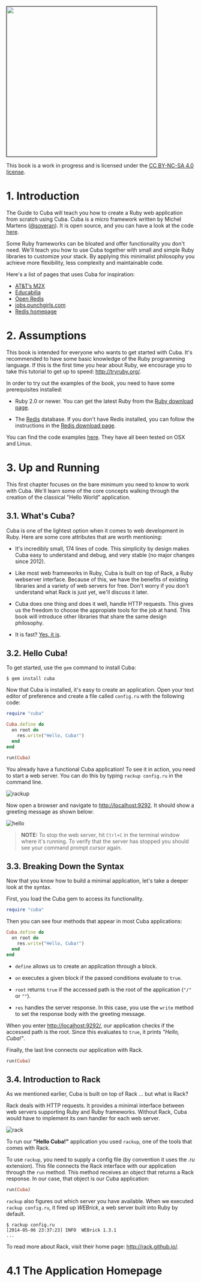 <img src="/img/cover.png" style="border: 1px solid black; width: 400px;"/>

This book is a work in progress and is licensed under the
[CC BY-NC-SA 4.0 license](http://creativecommons.org/licenses/by-nc-sa/4.0/).

# 1. Introduction

The Guide to Cuba will teach you how to create a Ruby web
application from scratch using Cuba. Cuba is a micro framework
written by Michel Martens ([@soveran](https://twitter.com/soveran)).
It is open source, and you can have a look at the code
[here](https://github.com/soveran/cuba).

Some Ruby frameworks can be bloated and offer functionality you don't
need. We'll teach you how to use Cuba together with small and simple Ruby
libraries to customize your stack. By applying this minimalist philosophy
you achieve more flexibility, less complexity and maintainable code.

Here's a list of pages that uses Cuba for inspiration:

- [AT&T’s M2X](https://m2x.att.com)
- [Educabilia](http://educabilia.com)
- [Open Redis](https://openredis.com)
- [jobs.punchgirls.com](https://jobs.punchgirls.com)
- [Redis homepage](http://redis.io)

# 2. Assumptions

This book is intended for everyone who wants to get started with Cuba.
It's recommended to have some basic knowledge of the Ruby programming
language. If this is the first time you hear about Ruby, we encourage
you to take this tutorial to get up to speed: <http://tryruby.org/>.

In order to try out the examples of the book, you need to have some
prerequisites installed:

* Ruby 2.0 or newer. You can get the latest Ruby from the
  [Ruby download page](https://www.ruby-lang.org/en/downloads/).

* The [Redis](http://redis.io) database. If you don't have Redis installed,
  you can follow the instructions in the [Redis download page](http://redis.io/download).

You can find the code examples [here](https://github.com/frodsan/theguidetocuba.io/tree/gh-pages/code).
They have all been tested on OSX and Linux.

# 3. Up and Running

This first chapter focuses on the bare minimum you need to know to work
with Cuba. We'll learn some of the core concepts walking through the
creation of the classical "Hello World" application.

## 3.1. What's Cuba?

Cuba is one of the lightest option when it comes to web development
in Ruby. Here are some core attributes that are worth mentioning:

* It's incredibly small, 174 lines of code. This simplicity by design
  makes Cuba easy to understand and debug, and very stable (no major
  changes since 2012).

* Like most web frameworks in Ruby, Cuba is built on top of Rack, a Ruby
  webserver interface. Because of this, we have the benefits of existing
  libraries and a variety of web servers for free. Don't worry if you don't
  understand what Rack is just yet, we'll discuss it later.

* Cuba does one thing and does it well, handle HTTP requests. This gives us
  the freedom to choose the appropiate tools for the job at hand. This book
  will introduce other libraries that share the same design philosophy.

* It is fast? [Yes, it is](https://github.com/luislavena/bench-micro).

## 3.2. Hello Cuba!

To get started, use the `gem` command to install Cuba:

```no-highlight
$ gem install cuba
```

Now that Cuba is installed, it's easy to create an application. Open
your text editor of preference and create a file called `config.ru` with
the following code:

```ruby
require "cuba"

Cuba.define do
  on root do
    res.write("Hello, Cuba!")
  end
end

run(Cuba)
```

You already have a functional Cuba application! To see it in action, you
need to start a web server. You can do this by typing `rackup config.ru`
in the command line.

![rackup](/img/book/rackup.png)

Now open a browser and navigate to <http://localhost:9292>. It should
show a greeting message as shown below:

![hello](/img/book/hello.png)

> **NOTE:** To stop the web server, hit `Ctrl+C` in the terminal window
where it's running. To verify that the server has stopped you should see
your command prompt cursor again.

## 3.3. Breaking Down the Syntax

Now that you know how to build a minimal application, let's take a deeper
look at the syntax.

First, you load the Cuba gem to access its functionality.

```ruby
require "cuba"
```

Then you can see four methods that appear in most Cuba applications:

```ruby
Cuba.define do
  on root do
    res.write("Hello, Cuba!")
  end
end
```

* `define` allows us to create an application through a block.

* `on` executes a given block if the passed conditions evaluate to `true`.

* `root` returns `true` if the accessed path is the root of the
  application (`"/"` or `""`).

* `res` handles the server response. In this case, you use the `write`
  method to set the response body with the greeting message.

When you enter <http://localhost:9292/>, our application checks if the
accessed path is the root. Since this evaluates to `true`, it prints
*"Hello, Cuba!"*.

Finally, the last line connects our application with Rack.

```ruby
run(Cuba)
```

## 3.4. Introduction to Rack

As we mentioned earlier, Cuba is built on top of Rack ... but what is Rack?

Rack deals with HTTP requests. It provides a minimal interface between web
servers supporting Ruby and Ruby frameworks. Without Rack, Cuba would have
to implement its own handler for each web server.

![rack](/img/book/rack.png)

To run our **"Hello Cuba!"** application you used `rackup`, one of the tools
that comes with Rack.

To use `rackup`, you need to supply a config file (by convention it uses
the *.ru* extension). This file connects the Rack interface with our
application through the `run` method. This method receives an object that
returns a Rack response. In our case, that object is our Cuba application:

```ruby
run(Cuba)
```

`rackup` also figures out which server you have available. When we
executed `rackup config.ru`, it fired up *WEBrick*, a web server
built into Ruby by default.

```no-highlight
$ rackup config.ru
[2014-05-06 23:37:23] INFO  WEBrick 1.3.1
...
```

To read more about Rack, visit their home page: <http://rack.github.io/>.

# 4.1 The Application Homepage
